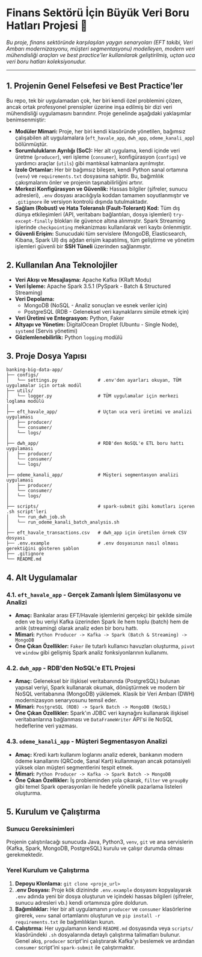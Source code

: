 # Finans Sektörü İçin Büyük Veri Boru Hatları Projesi 🏦

*Bu proje, finans sektöründe karşılaşılan yaygın senaryoları (EFT takibi, Veri Ambarı modernizasyonu, müşteri segmentasyonu) modelleyen, modern veri mühendisliği araçları ve best practice'ler kullanılarak geliştirilmiş, uçtan uca veri boru hatları koleksiyonudur.*

-----

## 1\. Projenin Genel Felsefesi ve Best Practice'ler

Bu repo, tek bir uygulamadan çok, her biri kendi özel problemini çözen, ancak ortak profesyonel prensipler üzerine inşa edilmiş bir dizi veri mühendisliği uygulamasını barındırır. Proje genelinde aşağıdaki yaklaşımlar benimsenmiştir:

  * **Modüler Mimari:** Proje, her biri kendi klasöründe yönetilen, bağımsız çalışabilen alt uygulamalara (`eft_havale_app`, `dwh_app`, `odeme_kanali_app`) bölünmüştür.
  * **Sorumlulukların Ayrılığı (SoC):** Her alt uygulama, kendi içinde veri üretme (`producer`), veri işleme (`consumer`), konfigürasyon (`configs`) ve yardımcı araçlar (`utils`) gibi mantıksal katmanlara ayrılmıştır.
  * **İzole Ortamlar:** Her bir bağımsız bileşen, kendi Python sanal ortamına (`venv`) ve `requirements.txt` dosyasına sahiptir. Bu, bağımlılık çakışmalarını önler ve projenin taşınabilirliğini artırır.
  * **Merkezi Konfigürasyon ve Güvenlik:** Hassas bilgiler (şifreler, sunucu adresleri), `.env` dosyası aracılığıyla koddan tamamen soyutlanmıştır ve `.gitignore` ile versiyon kontrolü dışında tutulmaktadır.
  * **Sağlam (Robust) ve Hata Toleranslı (Fault-Tolerant) Kod:** Tüm dış dünya etkileşimleri (API, veritabanı bağlantıları, dosya işlemleri) `try-except-finally` blokları ile güvence altına alınmıştır. Spark Streaming işlerinde `checkpointing` mekanizması kullanılarak veri kaybı önlenmiştir.
  * **Güvenli Erişim:** Sunucudaki tüm servislere (MongoDB, Elasticsearch, Kibana, Spark UI) dış ağdan erişim kapatılmış, tüm geliştirme ve yönetim işlemleri güvenli bir **SSH Tüneli** üzerinden sağlanmıştır.

## 2\. Kullanılan Ana Teknolojiler

  * **Veri Akışı ve Mesajlaşma:** Apache Kafka (KRaft Modu)
  * **Veri İşleme:** Apache Spark 3.5.1 (PySpark - Batch & Structured Streaming)
  * **Veri Depolama:**
      * MongoDB (NoSQL - Analiz sonuçları ve esnek veriler için)
      * PostgreSQL (RDB - Geleneksel veri kaynaklarını simüle etmek için)
  * **Veri Üretimi ve Entegrasyon:** Python, Faker
  * **Altyapı ve Yönetim:** DigitalOcean Droplet (Ubuntu - Single Node), `systemd` (Servis yönetimi)
  * **Gözlemlenebilirlik:** Python `logging` modülü

## 3\. Proje Dosya Yapısı

```
banking-big-data-app/
├── configs/
│   └── settings.py               # .env'den ayarları okuyan, TÜM uygulamalar için ortak modül
├── utils/
│   └── logger.py                 # TÜM uygulamalar için merkezi loglama modülü
│
├── eft_havale_app/               # Uçtan uca veri üretimi ve analizi uygulaması
│   ├── producer/
│   └── consumer/
│   └── logs/
│
├── dwh_app/                      # RDB'den NoSQL'e ETL boru hattı uygulaması
│   ├── producer/
│   └── consumer/
│   └── logs/
│
├── odeme_kanali_app/             # Müşteri segmentasyon analizi uygulaması
│   ├── producer/
│   └── consumer/
│   └── logs/
│
├── scripts/                      # spark-submit gibi komutları içeren .sh script'leri
│   └── run_dwh_job.sh
│   └── run_odeme_kanali_batch_analysis.sh
│
├── eft_havale_transactions.csv   # dwh_app için üretilen örnek CSV dosyası
├── .env.example                  # .env dosyasının nasıl olması gerektiğini gösteren şablon
├── .gitignore
└── README.md
```

## 4\. Alt Uygulamalar

### 4.1. `eft_havale_app` - Gerçek Zamanlı İşlem Simülasyonu ve Analizi

  * **Amaç:** Bankalar arası EFT/Havale işlemlerini gerçekçi bir şekilde simüle eden ve bu veriyi Kafka üzerinden Spark ile hem toplu (batch) hem de anlık (streaming) olarak analiz eden bir boru hattı.
  * **Mimari:** `Python Producer -> Kafka -> Spark (Batch & Streaming) -> MongoDB`
  * **Öne Çıkan Özellikler:** `Faker` ile tutarlı kullanıcı havuzları oluşturma, `pivot` ve `window` gibi gelişmiş Spark analiz fonksiyonlarının kullanımı.

### 4.2. `dwh_app` - RDB'den NoSQL'e ETL Projesi

  * **Amaç:** Geleneksel bir ilişkisel veritabanında (PostgreSQL) bulunan yapısal veriyi, Spark kullanarak okumak, dönüştürmek ve modern bir NoSQL veritabanına (MongoDB) yüklemek. Klasik bir Veri Ambarı (DWH) modernizasyon senaryosunu temsil eder.
  * **Mimari:** `PostgreSQL (RDB) -> Spark Batch -> MongoDB (NoSQL)`
  * **Öne Çıkan Özellikler:** Spark'ın JDBC veri kaynağını kullanarak ilişkisel veritabanlarına bağlanması ve `DataFrameWriter` API'si ile NoSQL hedeflerine veri yazması.

### 4.3. `odeme_kanali_app` - Müşteri Segmentasyon Analizi

  * **Amaç:** Kredi kartı kullanım loglarını analiz ederek, bankanın modern ödeme kanallarını (QRCode, Sanal Kart) kullanmayan ancak potansiyeli yüksek olan müşteri segmentlerini tespit etmek.
  * **Mimari:** `Python Producer -> Kafka -> Spark Batch -> MongoDB`
  * **Öne Çıkan Özellikler:** İş probleminden yola çıkarak, `filter` ve `groupBy` gibi temel Spark operasyonları ile hedefe yönelik pazarlama listeleri oluşturma.

## 5\. Kurulum ve Çalıştırma

### Sunucu Gereksinimleri

Projenin çalıştırılacağı sunucuda Java, Python3, `venv`, `git` ve ana servislerin (Kafka, Spark, MongoDB, PostgreSQL) kurulu ve çalışır durumda olması gerekmektedir.

### Yerel Kurulum ve Çalıştırma

1.  **Depoyu Klonlama:** `git clone <proje_url>`
2.  **.env Dosyası:** Proje kök dizininde `.env.example` dosyasını kopyalayarak `.env` adında yeni bir dosya oluşturun ve içindeki hassas bilgileri (şifreler, sunucu adresleri vb.) kendi ortamınıza göre doldurun.
3.  **Bağımlılıklar:** Her bir alt uygulamanın `producer` ve `consumer` klasörlerine girerek, `venv` sanal ortamlarını oluşturun ve `pip install -r requirements.txt` ile bağımlılıkları kurun.
4.  **Çalıştırma:** Her uygulamanın kendi `README.md` dosyasında veya `scripts/` klasöründeki `.sh` dosyalarında detaylı çalıştırma talimatları bulunur. Genel akış, `producer` script'ini çalıştırarak Kafka'yı beslemek ve ardından `consumer` script'ini `spark-submit` ile çalıştırmaktır.